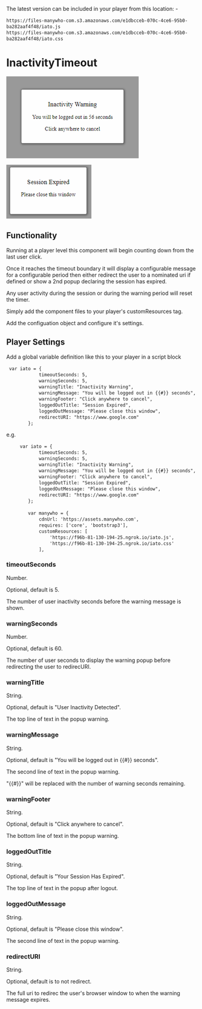 
The latest version can be included in your player from this location: -

```
https://files-manywho-com.s3.amazonaws.com/e1dbcceb-070c-4ce6-95b0-ba282aaf4f48/iato.js
https://files-manywho-com.s3.amazonaws.com/e1dbcceb-070c-4ce6-95b0-ba282aaf4f48/iato.css

```

# InactivityTimeout

![alt text](https://github.com/MarkWattsBoomi/InactivityTimeout/blob/main/warning.png)

![alt text](https://github.com/MarkWattsBoomi/InactivityTimeout/blob/main/logged.png)


## Functionality

Running at a player level this component will begin counting down from the last user click.

Once it reaches the timeout boundary it will display a configurable message for a configurable period then 
either redirect the user to a nominated uri if defined or show a 2nd popup declaring the session has expired.

Any user activity during the session or during the warning period will reset the timer.

Simply add the component files to your player's customResources tag.

Add the configuation object and configure it's settings.


## Player Settings

Add a global variable definition like this to your player in a script block

```
 var iato = {
            timeoutSeconds: 5,
            warningSeconds: 5,
            warningTitle: "Inactivity Warning",
            warningMessage: "You will be logged out in {{#}} seconds",
            warningFooter: "Click anywhere to cancel",
            loggedOutTitle: "Session Expired",
            loggedOutMessage: "Please close this window",
            redirectURI: "https://www.google.com"
        };
```

e.g.

```
     var iato = {
            timeoutSeconds: 5,
            warningSeconds: 5,
            warningTitle: "Inactivity Warning",
            warningMessage: "You will be logged out in {{#}} seconds",
            warningFooter: "Click anywhere to cancel",
            loggedOutTitle: "Session Expired",
            loggedOutMessage: "Please close this window",
            redirectURI: "https://www.google.com"
        };
        
        var manywho = {
            cdnUrl: 'https://assets.manywho.com',
            requires: ['core', 'bootstrap3'],
            customResources: [
                'https://f96b-81-130-194-25.ngrok.io/iato.js',
                'https://f96b-81-130-194-25.ngrok.io/iato.css'
            ],
```

### timeoutSeconds
Number.

Optional, default is 5.

The number of user inactivity seconds before the warning message is shown.

### warningSeconds
Number.

Optional, default is 60.

The number of user seconds to display the warning popup before redirecting the user to redirecURI.

### warningTitle
String.

Optional, default is "User Inactivity Detected".

The top line of text in the popup warning.

### warningMessage
String.

Optional, default is "You will be logged out in {{#}} seconds".

The second line of text in the popup warning.

"{{#}}" will be replaced with the number of warning seconds remaining.

### warningFooter
String.

Optional, default is "Click anywhere to cancel".

The bottom line of text in the popup warning.

### loggedOutTitle
String.

Optional, default is "Your Session Has Expired".

The top line of text in the popup after logout.

### loggedOutMessage
String.

Optional, default is "Please close this window".

The second line of text in the popup warning.



### redirectURI
String.

Optional, default is to not redirect.

The full uri to redirec the user's browser window to when the warning message expires.